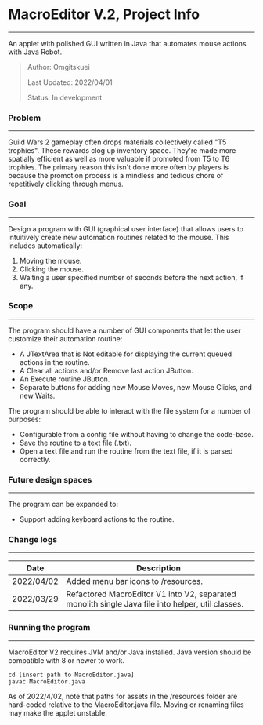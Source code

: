 # MacroEditor V.2, Project Info
---
An applet with polished GUI written in Java that automates mouse actions with Java Robot.
> Author: Omgitskuei
> 
> Last Updated: 2022/04/01
> 
> Status: In development

### Problem
---
Guild Wars 2 gameplay often drops materials collectively called "T5 trophies". These rewards clog
up inventory space. They're made more spatially efficient as well as more valuable if
promoted from T5 to T6 trophies. The primary reason this isn't done more often by
players is because the promotion process is a mindless and tedious chore of repetitively clicking
through menus.

### Goal
---
Design a program with GUI (graphical user interface) that allows users to intuitively
create new automation routines related to the mouse. 
This includes automatically:
1) Moving the mouse.
2) Clicking the mouse.
3) Waiting a user specified number of seconds before the next action, if any.

### Scope
---
The program should have a number of GUI components that let the user customize their automation routine:
- A JTextArea that is Not editable for displaying the current queued actions in the routine.
- A Clear all actions and/or Remove last action JButton.
- An Execute routine JButton.
- Separate buttons for adding new Mouse Moves, new Mouse Clicks, and new Waits.

The program should be able to interact with the file system for a number of purposes:
- Configurable from a config file without having to change the code-base.
- Save the routine to a text file (.txt).
- Open a text file and run the routine from the text file, if it is parsed correctly.

### Future design spaces
---
The program can be expanded to:
- Support adding keyboard actions to the routine.

### Change logs
---
| Date | Description |
| ------ | ------ |
| 2022/04/02 | Added menu bar icons to /resources. |
| 2022/03/29 | Refactored MacroEditor V1 into V2, separated monolith single Java file into helper, util classes. |

### Running the program
---
MacroEditor V2 requires JVM and/or Java installed. Java version should be compatible with 8 or newer to work.
```console
cd [insert path to MacroEditor.java]
javac MacroEditor.java
```
As of 2022/4/02, note that paths for assets in the /resources folder are hard-coded relative to the 
MacroEditor.java file. Moving or renaming files may make the applet unstable.
